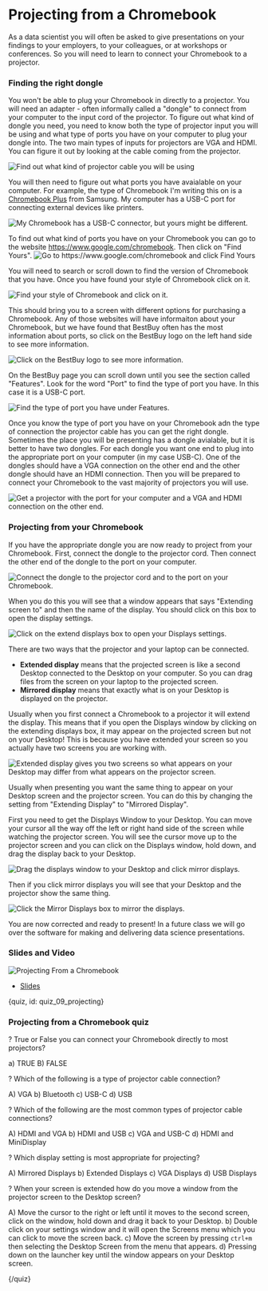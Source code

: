 # Projecting from a Chromebook

As a data scientist you will often be asked to give presentations on your findings to your employers, to your colleagues, or at workshops or conferences. So you will need to learn to connect your Chromebook to a projector. 


### Finding the right dongle

You won't be able to plug your Chromebook in directly to a projector. You will need an adapter - often informally called a "dongle" to connect from your computer to the input cord of the projector. To figure out what kind of dongle you need, you need to know both the type of projector input you will be using and what type of ports you have on your computer to plug your dongle into. The two main types of inputs for projectors are VGA and HDMI. You can figure it out by looking at the cable coming from the projector. 

![Find out what kind of projector cable you will be using ](images/09_printing/09_chromebookintro_projecting-1.png)


You will then need to figure out what ports you have avaialable on your computer. For example, the type of Chromebook I'm writing this on is a [Chromebook Plus](https://www.samsung.com/us/computing/chromebooks/12-14/xe513c24-k01us-xe513c24-k01us/) from Samsung. My computer has a USB-C port for connecting external devices like printers. 

![My Chromebook has a USB-C connector, but yours might be different. ](images/09_printing/09_chromebookintro_projecting-2.png)


To find out what kind of ports you have on your Chromebook you can go to the website https://www.google.com/chromebook. Then click on "Find Yours". 
![Go to https://www.google.com/chromebook and click Find Yours ](images/09_printing/09_chromebookintro_projecting-3.png)

You will need to search or scroll down to find the version of Chromebook that you have. Once you have found your style of Chromebook click on it. 


![Find your style of Chromebook and click on it. ](images/09_printing/09_chromebookintro_projecting-4.png)


This should bring you to a screen with different options for purchasing a Chromebook. Any of those websites will have informaiton about your Chromebook, but we have found that BestBuy often has the most information about ports, so click on the BestBuy logo on the left hand side to see more information. 

![Click on the BestBuy logo to see more information. ](images/09_printing/09_chromebookintro_projecting-5.png)

On the BestBuy page you can scroll down until you see the section called "Features". Look for the word "Port" to find the type of port you have. In this case it is a USB-C port. 

![Find the type of port you have under Features. ](images/09_printing/09_chromebookintro_projecting-6.png)

Once you know the type of port you have on your Chromebook adn the type of connection the projector cable has you can get the right dongle. Sometimes the place you will be presenting has a dongle avialable, but it is better to have two dongles. For each dongle you want one end to plug into the appropriate port on your computer (in my case USB-C). One of the dongles should have a VGA connection on the other end and the other dongle should have an HDMI connection. Then you will be prepared to connect your Chromebook to the vast majority of projectors you will use. 

![Get a projector with the port for your computer and a VGA and HDMI connection on the other end. ](images/09_printing/09_chromebookintro_projecting-7.png)





### Projecting from your Chromebook

If you have the appropriate dongle you are now ready to project from your Chromebook. First, connect the dongle to the projector cord. Then connect the other end of the dongle to the port on your computer. 


![Connect the dongle to the projector cord and to the port on your Chromebook. ](images/09_printing/09_chromebookintro_projecting-8.png)


When you do this you will see that a window appears that says "Extending screen to" and then the name of the display. You should click on this box to open the display settings. 

![Click on the extend displays box to open your Displays settings. ](images/09_printing/09_chromebookintro_projecting-9.png)


There are two ways that the projector and your laptop can be connected.

* __Extended display__ means that the projected screen is like a second Desktop connected to the Desktop on your computer. So you can drag files from the screen on your laptop to the projected screen.
* __Mirrored display__ means that exactly what is on your Desktop is displayed on the projector.

Usually when you first connect a Chromebook to a projector it will extend the display. This means that if you open the Displays window by clicking on the extending displays box, it may appear on the projected screen but not on your Desktop! This is because you have extended your screen so you actually have two screens you are working with. 


![Extended display gives you two screens so what appears on your Desktop may differ from what appears on the projector screen. ](images/09_printing/09_chromebookintro_projecting-10.png)


Usually when presenting you want the same thing to appear on your Desktop screen and the projector screen. You can do this by changing the setting from "Extending Display" to "Mirrored Display".

First you need to get the Displays Window to your Desktop. You can move your cursor all the way off the left or right hand side of the screen while watching the projector screen. You will see the cursor move up to the projector screen and you can click on the Displays window, hold down, and drag the display back to your Desktop. 

![Drag the displays window to your Desktop and click mirror displays. ](images/09_printing/09_chromebookintro_projecting-11.png)

Then if you click mirror displays you will see that your Desktop and the projector show the same thing.

![Click the Mirror Displays box to mirror the displays. ](images/09_printing/09_chromebookintro_projecting-12.png)


You are now corrected and ready to present! In a future class we will go over the software for making and delivering data science presentations. 



### Slides and Video

![Projecting From a Chromebook]()

* [Slides](https://docs.google.com/presentation/d/1c4diFFLIkAqYE4EIbI6mZAYLc8zOPMwLEiczFMMM2nQ/edit?usp=sharing)

{quiz, id: quiz_09_projecting}

### Projecting from a Chromebook quiz


? True or False you can connect your Chromebook directly to most projectors?

a) TRUE
B) FALSE

? Which of the following is a type of projector cable connection?

A) VGA
b) Bluetooth
c) USB-C
d) USB

? Which of the following are the most common types of projector cable connections? 

A) HDMI and VGA
b) HDMI and USB
c) VGA and USB-C
d) HDMI and MiniDisplay


? Which display setting is most appropriate for projecting?

A) Mirrored Displays
b) Extended Displays
c) VGA Displays
d) USB Displays


? When your screen is extended how do you move a window from the projector screen to the Desktop screen?


A) Move the cursor to the right or left until it moves to the second screen, click on the window, hold down and drag it back to your Desktop. 
b) Double click on your settings window and it will open the Screens menu which you can click to move the screen back. 
c) Move the screen by pressing `ctrl+m` then selecting the Desktop Screen from the menu that appears. 
d) Pressing down on the launcher key until the window appears on your Desktop screen. 


{/quiz}

